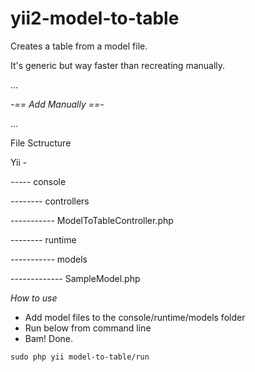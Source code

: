 # yii2-model-to-table

Creates a table from a model file. 

It's generic but way faster than recreating manually.

...


*-== Add Manually ==-*

...

File Sctructure

Yii -

----- console

-------- controllers

----------- ModelToTableController.php

-------- runtime

----------- models

------------- SampleModel.php


*How to use*

* Add model files to the console/runtime/models folder
* Run below from command line
* Bam! Done.

`sudo php yii model-to-table/run`



